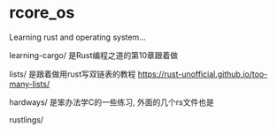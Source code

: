 # rcore_os
Learning rust and operating system...

learning-cargo/ 是Rust编程之道的第10章跟着做

lists/ 是跟着做用rust写双链表的教程
https://rust-unofficial.github.io/too-many-lists/

hardways/ 是笨办法学C的一些练习, 外面的几个rs文件也是

rustlings/